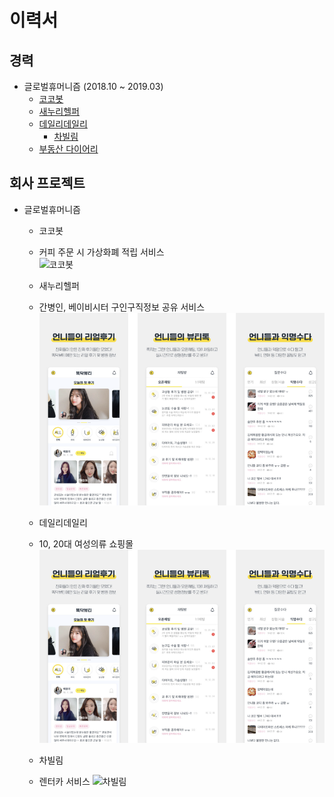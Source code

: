 # 이력서
## 경력
* 글로벌휴머니즘 (2018.10 ~ 2019.03)
	* [코코봇](https://itunes.apple.com/kr/app/cocobot/id1441122355?mt=8)
	* [새누리헬퍼](https://itunes.apple.com/kr/app/id1444002466?mt=8)
  * [데일리데일리](https://itunes.apple.com/us/app/%EB%8D%B0%EC%9D%BC%EB%A6%AC%EB%8D%B0%EC%9D%BC%EB%A6%AC/id1448461019?mt=8)
	* [차빌림](https://itunes.apple.com/us/app//id1450886385?mt=8)
  * [부동산 다이어리](미출시)

## 회사 프로젝트
* 글로벌휴머니즘
    * 코코봇
    * 커피 주문 시 가상화폐 적립 서비스   
      ![코코봇](https://github.com/min1022/portfolio-resume/blob/master/images/cocobot.png)

    * 새누리헬퍼
    * 간병인, 베이비시터 구인구직정보 공유 서비스   
      ![새누리헬퍼](https://github.com/87kangsw/resume/blob/master/images/beauty.png)

    * 데일리데일리
    * 10, 20대 여성의류 쇼핑몰
      ![데일리데일리](https://github.com/87kangsw/resume/blob/master/images/beauty.png)

    * 차빌림
    * 렌터카 서비스
      ![차빌림](https://github.com/min1022/portfolio-resume/blob/master/images/charbilim.png)
